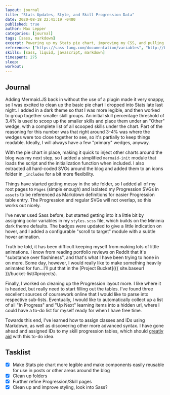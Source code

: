 ```yaml
---
layout: journal
title: "Stats Updates, Style, and Skill Progression Data"
date: 2020-08-18 22:41:19 -0400
published: true
author: Max Lepper
categories: [journal]
tags: [sass, markdown]
excerpt: Powering up my Stats pie chart, improving my CSS, and pulling in progression and course data to my skill collection entries.
references: ["https://sass-lang.com/documentation/variables", "http://blog.virtuacreative.com.br/markdown-tips-and-tricks.html","https://materialdesignicons.com/"]
skills: [sass, liquid, javascript, markdown]
timespent: 275
sleep: 
workout: 
---
```


## Journal

Adding Mermaid.JS back in without the use of a plugin made it very snappy, so I was excited to clean up the basic pie chart I dropped into Stats late last night. I added in a dark theme so that I was more legible, and then worked to group together smaller skill groups. An initial skill percentage threshold of 3.4% is used to scoop up the smaller skills and place them under an "Other" wedge, with a complete list of all scooped skills under the chart. Part of the reasoning for this number was that right around 3-4% was where the wedges were too close together to see, so it's partially to keep things readable. Ideally, I will always have a few "primary" wedges, anyway.

With the pie chart in place, making it quick to inject other charts around the blog was my next step, so I added a simplified `mermaid-init` module that loads the script and the initialization function when included. I also extracted all hard-coded SVGs around the blog and added them to an icons folder in `_includes` for a bit more flexibility.

Things have started getting messy in the site folder, so I added all of my root pages to `Pages` (simple enough) and isolated my Progression SVGs in `assets` to be referenced as Markdown definitions for easier Progression table entry. The Progression and regular SVGs will not overlap, so this works out nicely.

I've never used Sass before, but started getting into it a little bit by assigning color variables in my `styles.scss` file, which builds on the Minimia dark theme defaults. The badges were updated to give a little indication on hover, and I added a configurable "scroll to target" module with a subtle hover animation.

Truth be told, it has been difficult keeping myself from making lots of little animations. I know from reading portfolio reviews on Reddit that it's "substance over flashiness", and that's what I have been trying to hone in on more. Some day, however, I would really like to make something heavily animated for fun...I'll put that in the [Project Bucket]({{ site.baseurl }}/bucket-list/#projects).

Finally, I worked on cleaning up the Progression layout more. I like where it is headed, but really need to start filling out the tables. I've found three excellent sources of coursework online that I would like to parse into respective sub-lists. Eventually, I would like to automatically collect up a list of all "In Progress" and "Up Next" learning items into a hidden url, where I could have a to-do list for myself ready for when I have free time.

Towards this end, I've learned how to assign classes and IDs using Markdown, as well as discovering other more advanced syntax. I have gone ahead and assigned IDs to my skill progression tables, which should [greatly aid](https://stackoverflow.com/questions/3248869/how-do-i-get-data-from-a-data-table-in-javascript) with this to-do idea.

## Tasklist

- [x] Make Stats pie chart more legible and make components easily reusable for use in posts or other areas around the blog
- [x] Clean up folders
- [x] Further refine Progression/Skill pages
- [x] Clean up and improve styling, look into Sass?
